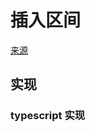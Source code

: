 # 插入区间
[来源](https://leetcode.cn/problems/insert-interval/)

## 实现

### typescript 实现
```typescript

```
